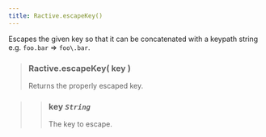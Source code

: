```yaml
---
title: Ractive.escapeKey()
---
```


Escapes the given key so that it can be concatenated with a keypath string e.g. `foo.bar` => `foo\.bar`.

> ### Ractive.escapeKey( key )
> Returns the properly escaped key.

> > ### **key** *`String`*
> > The key to escape.

